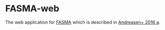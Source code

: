 # FASMA-web
The web application for [FASMA](http://www.iastro.pt/fasma) which is
described in [Andreasen+ 2016 a](http://BLANK).
